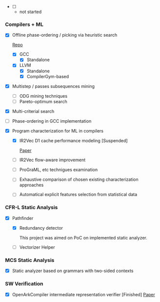 - [ ] - not started

### Compilers + ML


- [x] Offline phase-ordering / picking via heuristic search

  [Repo](http://crm.ics.org.ru/uploads/crmissues/crm_2023_01/58_zavodskikh.pdf "Repo")
  - [x] GCC
    - [x] Standalone
  - [x] LLVM
    - [x] Standalone
    - [x] CompilerGym-based
    
 - [x] Multistep / passes subsequences mining
    - [ ] ODG mining techniques
    - [ ] Pareto-optimum search
   
 - [x] Multi-criterial search
    
 - [ ] Phase-ordering in GCC implementation
 
 - [x] Program characterization for ML in compilers
   - [x] IR2Vec D1 cache performance modeling [Suspended]
     
     [Paper](http://crm.ics.org.ru/uploads/crmissues/crm_2023_01/58_zavodskikh.pdf "Paper_ICS_2023")
   - [ ] IR2Vec flow-aware improvement
   - [ ] ProGraML, etc technigues examination
   - [ ] Exhaustive comparison of chosen existing characterization approaches
   - [ ] Automatical explicit features selection from statistical data

### CFR-L Static Analysis
 - [x] Pathfinder
    - [x] Redundancy detector
      
      This project was aimed on PoC on implemented static analyzer. 
    - [ ] Vectorizer Helper

### MCS Static Analysis
 - [x] Static analyzer based on grammars with two-sided contexts


### SW Verification
 - [x] OpenArkCompiler intermediate representation verifier [Finished]
    [Paper](https://mipt.ru/upload/medialibrary/974/03.pdf "Paper_Verifier_Pass")
